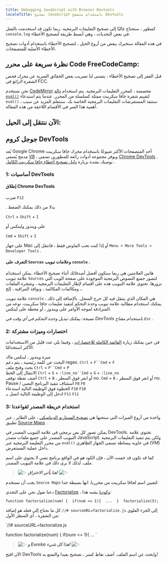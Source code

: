 ```yaml
---
title: Debugging JavaScript with Browser Devtools
localeTitle: تصحيح JavaScript باستخدام متصفح Devtools
---
```

كمطور ، ستحتاج غالبًا إلى تصحيح التعليمات البرمجية. ربما تكون قد استخدمت بالفعل `console.log` في بعض التحديات ، وهي أبسط طريقة لتصحيح الأخطاء.

في هذه المقالة سنخبرك ببعض من أروع الحيل ، لتصحيح الأخطاء باستخدام أدوات تصحيح الأخطاء الأصلية للمتصفحات.

## نظرة سريعة على محرر Code FreeCodeCamp:

قبل القفز إلى تصحيح الأخطاء ، يتسنى لنا تسريب بعض الحقائق السرية عن _محرك فحص الشفرة الرائع_ في FCC.

نحن نستخدم [CodeMirror](http://codemirror.net/mode/javascript/index.html) مخصصة ، كمحرر التعليمات البرمجية. يتم استخدام [دالة `eval()`](https://developer.mozilla.org/en-US/docs/Web/JavaScript/Reference/Global_Objects/eval) لتقييم شفرة جافا سكريبت ممثلة كسلسلة من المحرر. عندما يتم استدعاء `eval()` ، ستنفذ المستعرضات التعليمات البرمجية الخاصة بك. سنتعلم المزيد عن سبب أهمية هذا السر في الأقسام اللاحقة من هذه المقالة.

## الآن ننتقل إلى الحيل:

## جوجل كروم DevTools

يُعد Google Chrome أحد المتصفحات الأكثر شيوعًا باستخدام محرك جافا سكريبت مدمج يُسمى [V8](https://developers.google.com/v8/) ، ويوفر مجموعة أدوات رائعة للمطورين تسمى [Chrome DevTools](https://developer.chrome.com/devtools) . نوصيك بشدة بزيارة [دليل تصحيح أخطاء جافا سكريبت الكامل](https://developer.chrome.com/devtools/docs/javascript-debugging) .

### 1: أساسيات DevTools

#### إطلاق Chrome DevTools

ضرب `F12`

. بدلا من ذلك يمكنك الضغط

`Ctrl` + `Shift` + `I`

على ويندوز ولينكس أو

`Cmd` + `Shift` + `I`

على جهاز Mac أو إذا كنت تحب الماوس فقط ، فانتقل إلى `Menu > More Tools > Developer Tools` .

#### التعرف على `Sources` وعلامات تبويب `console` .

هاتين العلامتين هي ربما ستكون أفضل أصدقائك أثناء تصحيح الأخطاء. يمكن استخدام علامة تبويب `Sources` لتصور جميع النصوص البرمجية الموجودة على صفحة الويب التي تزورها. تحتوي علامة التبويب هذه على أقسام لإطار التعليمات البرمجية ، وشجرة الملفات ، ومكالمات المكالمة ، ونوافذ المراقبة ، إلخ.

علامة تبويب `console` هي المكان الذي ينتقل فيه كل خرج السجل. بالإضافة إلى ذلك ، يمكنك استخدام مطالبة علامة تبويب وحدة التحكم لتنفيذ تعليمات جافا سكريبت. نوعه من المترادفة لموجه الأوامر على ويندوز ، أو محطة على لينكس.

_نصيحة: يمكنك تبديل وحدة التحكم في أي وقت في DevTools باستخدام مفتاح `Esc` ._

### 2: اختصارات وميزات مشتركة

في حين يمكنك زيارة [القائمة الكاملة للاختصارات](https://developers.google.com/web/tools/chrome-devtools/iterate/inspect-styles/shortcuts) ، وفيما يلي عدد قليل من الاستخدامات الأكثر استخدامًا:

ميزة ويندوز ، لينكس ماك  
البحث عن كلمة رئيسية ، يتم دعم regex. `Ctrl` + `F``Cmd` + `F`  
بحث وفتح ملف `Ctrl` + `P``Cmd` + `P`  
الانتقال إلى الخط `Ctrl` + `G` + `:line_no``Cmd` + `G` + `:line_no`  
أضف نقطة توقف `Ctrl` + `B` ، أو انقر فوق السطر no. `Cmd` + `B` ، أو انقر فوق السطر no.  
Pause / استئناف تنفيذ البرنامج النصي `F8` `F8`  
الخطوة فوق الوظيفة التالية استدعاء `F10` `F10`  
ادخل إلى الوظيفة التالية اتصل بـ `F11` `F11`

### 3: استخدام خريطة المصدر لقواعدنا

واحدة من أروع الميزات التي ستحبها هي [تصحيح السيناريو الديناميكي](https://developer.chrome.com/devtools/docs/javascript-debugging#breakpoints-dynamic-javascript) ، على الطاير ، عبر تطبيق [Source Maps](https://developer.chrome.com/devtools/docs/javascript-debugging#source-maps) .

يمكن تصور كل نص برمجي في علامة التبويب المصدر في DevTools. تحتوي علامة التبويب المصدر على جميع ملفات مصدر JavaScript. ولكن يتم تنفيذ التعليمات البرمجية من محرر التعليمة البرمجية عبر `eval()` في حاوية ببساطة تسمى الجهاز الظاهري (VM) داخل عملية المستعرض.

كما قد تكون قد خمنت الآن ، فإن الكود هو في الواقع برنامج نصي لا يحتوي على اسم ملف. لذلك لا نرى ذلك في علامة التبويب المصدر.

> ![:sparkles:](//forum.freecodecamp.com/images/emoji/emoji_one/sparkles.png?v=2 ": البريق:") **_هنا يأتي الاختراق!_** ![:sparkles:](//forum.freecodecamp.com/images/emoji/emoji_one/sparkles.png?v=2 ": البريق:")

يجب أن نستخدم `Source Maps` لتعيين اسم لجافا سكريبت من محررنا. انها بسيطة جدا:

دعنا نقول نحن على التحدي [Factorialize](https://www.freecodecamp.com/challenges/factorialize-a-number) ، [وكودنا](https://www.freecodecamp.com/challenges/factorialize-a-number) يشبه هذا:

 `function factorialize(num) { 
  if(num <= 1){ 
  ... 
 } 
 factorialize(5); 
` 

كل ما نحتاج إلى فعله هو إضافة `//# sourceURL=factorialize.js` إلى الجزء العلوي من الشفرة ، أي السطر الأول:

 `//# sourceURL=factorialize.js 
 
 function factorialize(num) { 
  if(num <= 1){ 
  ... 
` 

> ![:sparkles:](//forum.freecodecamp.com/images/emoji/emoji_one/sparkles.png?v=2 ": البريق:") **_و Eureka هذا كل شيء!_** ![:sparkles:](//forum.freecodecamp.com/images/emoji/emoji_one/sparkles.png?v=2 ": البريق:")

الآن افتح DevTools وابحث عن اسم الملف. أضف نقاط كسر ، تصحيح بعيدا والتمتع به!